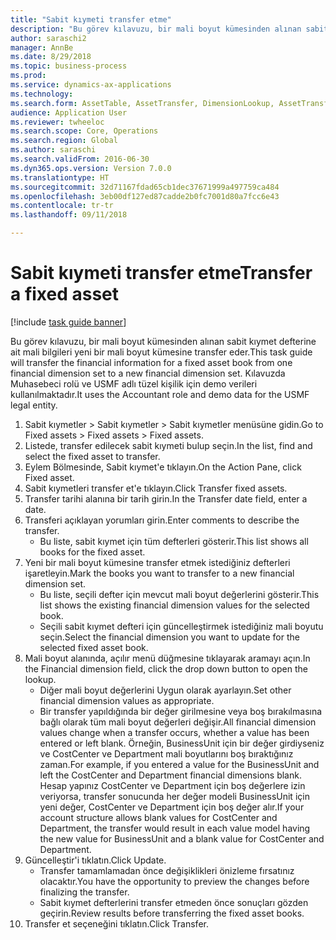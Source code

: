 ```yaml
--- 
title: "Sabit kıymeti transfer etme"
description: "Bu görev kılavuzu, bir mali boyut kümesinden alınan sabit kıymet defterine ait mali bilgileri yeni bir mali boyut kümesine transfer eder."
author: saraschi2
manager: AnnBe
ms.date: 8/29/2018
ms.topic: business-process
ms.prod: 
ms.service: dynamics-ax-applications
ms.technology: 
ms.search.form: AssetTable, AssetTransfer, DimensionLookup, AssetTransferConfirmation
audience: Application User
ms.reviewer: twheeloc
ms.search.scope: Core, Operations
ms.search.region: Global
ms.author: saraschi
ms.search.validFrom: 2016-06-30
ms.dyn365.ops.version: Version 7.0.0
ms.translationtype: HT
ms.sourcegitcommit: 32d71167fdad65cb1dec37671999a497759ca484
ms.openlocfilehash: 3eb00df127ed87cadde2b0fc7001d80a7fcc6e43
ms.contentlocale: tr-tr
ms.lasthandoff: 09/11/2018

---
```

# <a name="transfer-a-fixed-asset"></a><span data-ttu-id="d827a-103">Sabit kıymeti transfer etme</span><span class="sxs-lookup"><span data-stu-id="d827a-103">Transfer a fixed asset</span></span>

[!include [task guide banner](../../includes/task-guide-banner.md)]

<span data-ttu-id="d827a-104">Bu görev kılavuzu, bir mali boyut kümesinden alınan sabit kıymet defterine ait mali bilgileri yeni bir mali boyut kümesine transfer eder.</span><span class="sxs-lookup"><span data-stu-id="d827a-104">This task guide will transfer the financial information for a fixed asset book from one financial dimension set to a new financial dimension set.</span></span>  <span data-ttu-id="d827a-105">Kılavuzda Muhasebeci rolü ve USMF adlı tüzel kişilik için demo verileri kullanılmaktadır.</span><span class="sxs-lookup"><span data-stu-id="d827a-105">It uses the Accountant role and demo data for the USMF legal entity.</span></span>

1. <span data-ttu-id="d827a-106">Sabit kıymetler > Sabit kıymetler > Sabit kıymetler menüsüne gidin.</span><span class="sxs-lookup"><span data-stu-id="d827a-106">Go to Fixed assets > Fixed assets > Fixed assets.</span></span>
2. <span data-ttu-id="d827a-107">Listede, transfer edilecek sabit kıymeti bulup seçin.</span><span class="sxs-lookup"><span data-stu-id="d827a-107">In the list, find and select the fixed asset to transfer.</span></span>
3. <span data-ttu-id="d827a-108">Eylem Bölmesinde, Sabit kıymet'e tıklayın.</span><span class="sxs-lookup"><span data-stu-id="d827a-108">On the Action Pane, click Fixed asset.</span></span>
4. <span data-ttu-id="d827a-109">Sabit kıymetleri transfer et'e tıklayın.</span><span class="sxs-lookup"><span data-stu-id="d827a-109">Click Transfer fixed assets.</span></span>
5. <span data-ttu-id="d827a-110">Transfer tarihi alanına bir tarih girin.</span><span class="sxs-lookup"><span data-stu-id="d827a-110">In the Transfer date field, enter a date.</span></span>
6. <span data-ttu-id="d827a-111">Transferi açıklayan yorumları girin.</span><span class="sxs-lookup"><span data-stu-id="d827a-111">Enter comments to describe the transfer.</span></span>
    * <span data-ttu-id="d827a-112">Bu liste, sabit kıymet için tüm defterleri gösterir.</span><span class="sxs-lookup"><span data-stu-id="d827a-112">This list shows all books for the fixed asset.</span></span>  
7. <span data-ttu-id="d827a-113">Yeni bir mali boyut kümesine transfer etmek istediğiniz defterleri işaretleyin.</span><span class="sxs-lookup"><span data-stu-id="d827a-113">Mark the books you want to transfer to a new financial dimension set.</span></span>
    * <span data-ttu-id="d827a-114">Bu liste, seçili defter için mevcut mali boyut değerlerini gösterir.</span><span class="sxs-lookup"><span data-stu-id="d827a-114">This list shows the existing financial dimension values for the selected book.</span></span>  
    * <span data-ttu-id="d827a-115">Seçili sabit kıymet defteri için güncelleştirmek istediğiniz mali boyutu seçin.</span><span class="sxs-lookup"><span data-stu-id="d827a-115">Select the financial dimension you want to update for the selected fixed asset book.</span></span>  
8. <span data-ttu-id="d827a-116">Mali boyut alanında, açılır menü düğmesine tıklayarak aramayı açın.</span><span class="sxs-lookup"><span data-stu-id="d827a-116">In the Financial dimension field, click the drop down button to open the lookup.</span></span>
    * <span data-ttu-id="d827a-117">Diğer mali boyut değerlerini Uygun olarak ayarlayın.</span><span class="sxs-lookup"><span data-stu-id="d827a-117">Set other financial dimension values as appropriate.</span></span>  
    * <span data-ttu-id="d827a-118">Bir transfer yapıldığında bir değer girilmesine veya boş bırakılmasına bağlı olarak tüm mali boyut değerleri değişir.</span><span class="sxs-lookup"><span data-stu-id="d827a-118">All financial dimension values change when a transfer occurs, whether a value has been entered or left blank.</span></span> <span data-ttu-id="d827a-119">Örneğin, BusinessUnit için bir değer girdiyseniz ve CostCenter ve Department mali boyutlarını boş bıraktığınız zaman.</span><span class="sxs-lookup"><span data-stu-id="d827a-119">For example, if you entered a value for the BusinessUnit and left the CostCenter and Department financial dimensions blank.</span></span> <span data-ttu-id="d827a-120">Hesap yapınız CostCenter ve Department için boş değerlere izin veriyorsa, transfer sonucunda her değer modeli BusinessUnit için yeni değer, CostCenter ve Department için boş değer alır.</span><span class="sxs-lookup"><span data-stu-id="d827a-120">If your account structure allows blank values for CostCenter and Department, the transfer would result in each value model having the new value for BusinessUnit and a blank value for CostCenter and Department.</span></span>  
9. <span data-ttu-id="d827a-121">Güncelleştir'i tıklatın.</span><span class="sxs-lookup"><span data-stu-id="d827a-121">Click Update.</span></span>
    * <span data-ttu-id="d827a-122">Transfer tamamlamadan önce değişiklikleri önizleme fırsatınız olacaktır.</span><span class="sxs-lookup"><span data-stu-id="d827a-122">You have the opportunity to preview the changes before finalizing the transfer.</span></span>  
    * <span data-ttu-id="d827a-123">Sabit kıymet defterlerini transfer etmeden önce sonuçları gözden geçirin.</span><span class="sxs-lookup"><span data-stu-id="d827a-123">Review results before transferring the fixed asset books.</span></span>  
10. <span data-ttu-id="d827a-124">Transfer et seçeneğini tıklatın.</span><span class="sxs-lookup"><span data-stu-id="d827a-124">Click Transfer.</span></span>


